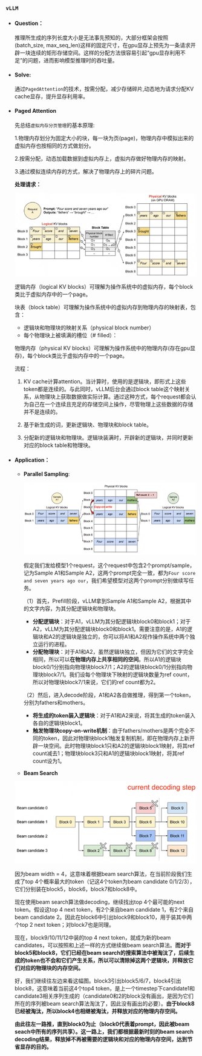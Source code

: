 ### **`vLLM`**

+ #### **Question：**

  推理所生成的序列长度大小是无法事先预知的，大部分框架会按照(batch_size, max_seq_len)这样的固定尺寸，在gpu显存上预先为一条请求开辟一块连续的矩形存储空间。这样的分配方法很容易引起“gpu显存利用不足”的问题，进而影响模型推理时的吞吐量。

+ #### **Solve:**

  通过`PagedAttention`的技术，按需分配，减少存储碎片,动态地为请求分配KV cache显存，提升显存利用率。

+ #### **Paged Attention**

  先总结`虚拟内存分页管理`的基本原理:

  1.物理内存划分为固定大小的块，每一块为页(page)，物理内存中模拟出来的虚拟内存也按相同的方式做划分。

  2.按需分配，动态加载数据到虚拟内存上，虚拟内存做好物理内存的映射。

  3.通过模拟连续内存的方式，解决了物理内存上的碎片问题。

  **处理请求：**

  ![image-20240523181558057](.\assets\vllm\vllm.png)

  逻辑内存（logical KV blocks）可理解为操作系统中的虚拟内存，每个block类比于虚拟内存中的一个page。

  块表（block table）可理解为操作系统中的虚拟内存到物理内存的映射表，包含：

  - 逻辑块和物理块的映射关系（physical block number）
  - 每个物理块上被填满的槽位（# filled）：

  物理内存（physical KV blocks）可理解为操作系统中的物理内存(存在gpu显存)，每个block类比于虚拟内存中的一个page。

  流程：

  1. KV cache计算attention。当计算时，使用的是逻辑块，即形式上这些token都是连续的。与此同时，vLLM后台会通过block table这个映射关系，从物理块上获取数据做实际计算。通过这种方式，每个request都会认为自己在一个连续且充足的存储空间上操作，尽管物理上这些数据的存储并不是连续的。

  2. 基于新生成的词，更新逻辑块、物理块和block table。

  3. 分配新的逻辑块和物理块。逻辑块装满时，开辟新的逻辑块，并同时更新对应的block table和物理块。

+ #### **Application：**

  + **Parallel Sampling**:

    ![image-20240523190131166](.\assets\vllm\vllm2.png)

    假定我们发给模型1个request，这个request中包含2个prompt/sample，记为Sample A1和Sample A2，这两个prompt完全一致，都为`Four score and seven years ago our`，我们希望模型对这两个prompt分别做续写任务。

    （1）首先，Prefill阶段，vLLM拿到Sample A1和Sample A2，根据其中的文字内容，为其分配逻辑块和物理块。

    - **分配逻辑块**：对于A1，vLLM为其分配逻辑块block0和block1；对于A2，vLLM为其分配逻辑块block0和block1。需要注意的是，A1的逻辑块和A2的逻辑块是独立的，你可以将A1和A2视作操作系统中两个独立运行的进程。
    - **分配物理块**：对于A1和A2，虽然逻辑块独立，但因为它们的文字完全相同，所以可以**在物理内存上共享相同的空间**。所以A1的逻辑块block0/1分别指向物理块block7/1；A2的逻辑块block0/1分别指向物理块block7/1。我们设每个物理块下映射的逻辑块数量为ref count，所以对物理块block7/1来说，它们的ref count都为2。

    （2）然后，进入decode阶段，A1和A2各自做推理，得到第一个token，分别为fathers和mothers。

    - **将生成的token装入逻辑块**：对于A1和A2来说，将其生成的token装入各自的逻辑块block1。
    - **触发物理块copy-on-write机制**：由于fathers/mothers是两个完全不同的token，因此对物理块block1触发复制机制，即在物理内存上新开辟一块空间。此时物理块block1只和A2的逻辑块block1映射，将其ref count减去1；物理块block3只和A1的逻辑块block1映射，将其ref count设为1。

  +  **Beam Search**

    ![image-20240523190443626](.\assets\vllm\vllm3.png)

    因为beam width = 4，这意味着根据beam search算法，在当前阶段我们生成了top 4个概率最大的token（记这4个token为beam candidate 0/1/2/3），它们分别装在block5，block6，block7和block8中。

    现在使用beam search算法做decoding，继续找出top 4个最可能的next token。假设这top 4 next token，有2个来自beam candidate 1，有2个来自beam candidate 2。因此在block6中引出block9和block10，用于装其中两个top 2 next token；对block7也是同理。

    现在，block9/10/11/12中装的top 4 next token，就成为新的beam candidates，可以按照和上述一样的方式继续做beam search算法。**而对于block5和block8，它们已经在beam search的搜索算法中被淘汰了，后续生成的token也不会和它们产生关系，所以可以清除掉这两个逻辑块，并释放它们对应的物理块的内存空间。**

    好，我们继续往左边来看这幅图。block3引出block5/6/7，block4引出block8，这意味着当前这4个top4 token，是上一个timestep下candidate1和candidate3相关序列生成的（candidate0和2的block没有画出，是因为它们所在的序列被beam search算法淘汰了，因此没有画出的必要）。**由于block8已经被淘汰，所以block4也相继被淘汰，并释放对应的物理内存空间。**

    **由此往左一路推，直到block0为止（block0代表着prompt，因此被beam seach中所有的序列共享）。这一路上，我们都根据最新时刻的beam search decoding结果，释放掉不再被需要的逻辑块和对应的物理内存空间，达到节省显存的目的。**

  







